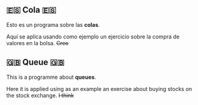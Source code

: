 ## :es: Cola :es:

Esto es un programa sobre las **colas**.

Aquí se aplica usando como ejemplo un ejercicio sobre la compra de valores en la bolsa.
~~Creo~~

## :uk: Queue :uk:

This is a programme about **queues**.

Here it is applied using as an example an exercise about buying stocks on the stock exchange.
~~I think~~